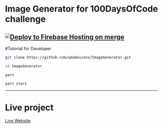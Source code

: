 # Image Generator for 100DaysOfCode challenge

[![Deploy to Firebase Hosting on merge](https://github.com/adadesions/ImageGenerator/actions/workflows/firebase-hosting-merge.yml/badge.svg)](https://github.com/adadesions/ImageGenerator/actions/workflows/firebase-hosting-merge.yml)
---

#Tutorial for Developer

```sh
git clone https://github.com/adadesions/ImageGenerator.git

cd ImageGenerator

yarn

yarn start
```
---

# Live project
[Live Website](https://daysofcode-3af36.web.app/)

